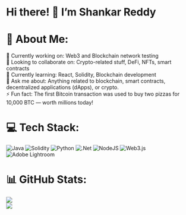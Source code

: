 # Hi there! 👋 I’m Shankar Reddy

# 💫 About Me:
🔭 Currently working on: Web3 and Blockchain network testing<br>👯 Looking to collaborate on: Crypto-related stuff, DeFi, NFTs, smart contracts<br>🌱 Currently learning: React, Solidity, Blockchain development<br>💬 Ask me about: Anything related to blockchain, smart contracts, decentralized applications (dApps), or crypto.<br>⚡ Fun fact: The first Bitcoin transaction was used to buy two pizzas for 10,000 BTC — worth millions today!


# 💻 Tech Stack:
![Java](https://img.shields.io/badge/java-%23ED8B00.svg?style=plastic&logo=openjdk&logoColor=white) ![Solidity](https://img.shields.io/badge/Solidity-%23363636.svg?style=plastic&logo=solidity&logoColor=white) ![Python](https://img.shields.io/badge/python-3670A0?style=plastic&logo=python&logoColor=ffdd54) ![.Net](https://img.shields.io/badge/.NET-5C2D91?style=plastic&logo=.net&logoColor=white) ![NodeJS](https://img.shields.io/badge/node.js-6DA55F?style=plastic&logo=node.js&logoColor=white) ![Web3.js](https://img.shields.io/badge/web3.js-F16822?style=plastic&logo=web3.js&logoColor=white) ![Adobe Lightroom](https://img.shields.io/badge/Adobe%20Lightroom-31A8FF.svg?style=plastic&logo=Adobe%20Lightroom&logoColor=white)


# 📊 GitHub Stats:
![](https://github-readme-stats.vercel.app/api?username=Shankar3804&theme=dark&hide_border=true&include_all_commits=false&count_private=false)<br/>
![](https://nirzak-streak-stats.vercel.app/?user=Shankar3804&theme=dark&hide_border=true)<br/>

